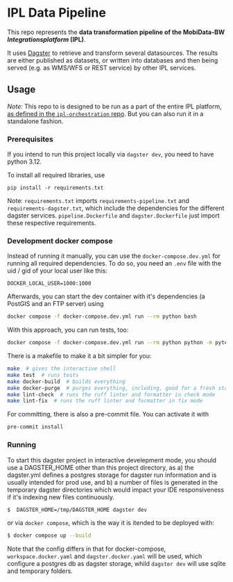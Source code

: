 # IPL Data Pipeline

This repo represents the **data transformation pipeline of the MobiData-BW *Integrationsplatform* (IPL)**.

It uses [Dagster](https://dagster.io) to retrieve and transform several datasources. The results are either published as datasets, or written into databases and then being served (e.g. as WMS/WFS or REST service) by other IPL services.

## Usage

*Note:* This repo to is designed to be run as a part of the entire IPL platform, [as defined in the `ipl-orchestration` repo](https://github.com/mobidata-bw/ipl-orchestration). But you can also run it in a standalone fashion.

### Prerequisites

If you intend to run this project locally via `dagster dev`, you need to have python 3.12.

To install all required libraries, use

`pip install -r requirements.txt`

Note: `requirements.txt` imports `requirements-pipeline.txt` and `requirements-dagster.txt`, which include the
dependencies for the different dagster services. `pipeline.Dockerfile` and `dagster.Dockerfile` just import these respective requirements.


### Development docker compose

Instead of running it manually, you can use the `docker-compose.dev.yml` for running all required dependencies. To do
so, you need an `.env` file with the uid / gid of your local user like this:

```
DOCKER_LOCAL_USER=1000:1000
```

Afterwards, you can start the dev container with it's dependencies (a PostGIS and an FTP server) using

```bash
docker compose -f docker-compose.dev.yml run --rm python bash
```

With this approach, you can run tests, too:

```bash
docker compose -f docker-compose.dev.yml run --rm python python -m pytest tests
```

There is a makefile to make it a bit simpler for you:

```bash
make  # gives the interactive shell
make test  # runs tests
make docker-build  # builds everything
make docker-purge  # purges everything, including, good for a fresh start
make lint-check  # runs the ruff linter and formatter in check mode
make lint-fix  # runs the ruff linter and formatter in fix mode
```

For committing, there is also a pre-commit file. You can activate it with

```bash
pre-commit install
```


### Running

To start this dagster project in interactive develepment mode, you should use a DAGSTER_HOME other than
this project directory, as a) the dagster.yml defines a postgres storage for dagster run information
and is usually intended for prod use, and b) a number of files is generated in the temporary dagster
directories which would impact your IDE responsiveness if it's indexing new files continuously.


```sh
$  DAGSTER_HOME=/tmp/DAGSTER_HOME dagster dev
```

or via `docker compose`, which is the way it is itended to be deployed with:

```sh
$ docker compose up --build
```

Note that the config differs in that for docker-compose, `workspace.docker.yaml` and `dagster.docker.yaml` will be used, which configure a postgres db as dagster storage, whild `dagster dev` will use sqlite and temporary folders.
